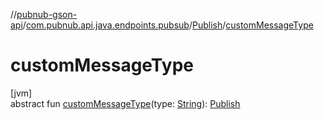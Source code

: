 //[pubnub-gson-api](../../../index.md)/[com.pubnub.api.java.endpoints.pubsub](../index.md)/[Publish](index.md)/[customMessageType](custom-message-type.md)

# customMessageType

[jvm]\
abstract fun [customMessageType](custom-message-type.md)(type: [String](https://docs.oracle.com/javase/8/docs/api/java/lang/String.html)): [Publish](index.md)
